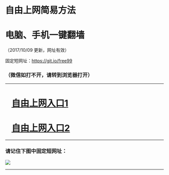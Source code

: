 ﻿# 自由上网简易方法

# 电脑、手机一键翻墙

（2017/10/09 更新，网址有效）

固定短网址：https://git.io/free99

### （微信如打不开，请转到浏览器打开）


***





# &nbsp;&nbsp; <a href="http://ft1192127562.fwq-tz-1001.info/fwqtz01.html?t=100900126342 " target="_blank">自由上网入口1</a>
# &nbsp;&nbsp; <a href="http://ft849914647.fwq-tz-1002.info/fwqtz02.html?t=100900127591 " target="_blank">自由上网入口2</a>
***

### 请记住下图中固定短网址：

<img src="https://s3-us-west-2.amazonaws.com/fwq-1001/yjfq-20170905okok.png" /> 


***

